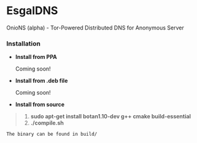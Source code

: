 EsgalDNS
========

OnioNS (alpha) - Tor-Powered Distributed DNS for Anonymous Server

### Installation

* **Install from PPA**

    Coming soon!

* **Install from .deb file**

    Coming soon!

* **Install from source**

> 1. **sudo apt-get install botan1.10-dev g++ cmake build-essential**
> 2. **./compile.sh**

    The binary can be found in build/
